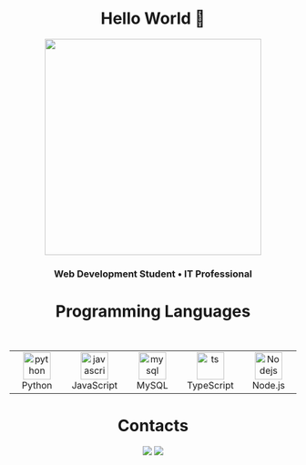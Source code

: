 <h1 align="center">
  Hello World 👋
</h1>

<div align="center">
   <img height="380em" src="https://i.pinimg.com/originals/21/11/61/21116158daaeb1459b4ec0758505e1ad.gif"/>
</div>

<h3 align="center">
  Web Development Student • IT Professional
</h3>
<h1 align="center"> Programming Languages </h1><br/>

<table align="center">
  <tr>
    <td align="center" width="96">
      <a href="#macropower-tech">
        <img src="https://skillicons.dev/icons?i=python" width="48" height="48" alt="python" />
      </a>
      <br>Python
    </td>
    <td align="center" width="96">
        <img src="https://skillicons.dev/icons?i=javascript" width="48" height="48" alt="javascript" />
      <br>JavaScript
    </td>
    <td align="center" width="96">
        <img src="https://skillicons.dev/icons?i=mysql" width="48" height="48" alt="mysql" />
      <br>MySQL
    </td>
    <td align="center" width="96">
        <img src="https://skillicons.dev/icons?i=ts" width="48" height="48" alt="ts" />
      <br>TypeScript
    </td>
        <td align="center" width="96">
        <img src="https://skillicons.dev/icons?i=nodejs" width="48" height="48" alt="Nodejs" />
      <br>Node.js
      </td>
</table>
<h1 align="center"> Contacts </h1>
<div align="center">
    <a href = "mailto:santoss.coding@gmail.com"><img src="https://img.shields.io/badge/Gmail-D14836?style=for-the-badge&logo=gmail&logoColor=white" target="_blank"></a>
    <a href="www.linkedin.com/in/vitor-santos-912a98266" target="_blank"><img src="https://img.shields.io/badge/-LinkedIn-%230077B5?style=for-the-badge&logo=linkedin&logoColor=white" target="_blank"></a>
  </div>

